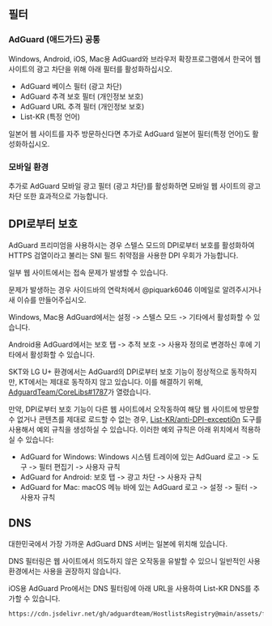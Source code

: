 ## 필터

### AdGuard (애드가드) 공통

Windows, Android, iOS, Mac용 AdGuard와 브라우저 확장프로그램에서 한국어 웹 사이트의 광고 차단을 위해 아래 필터를 활성화하십시오.

- AdGuard 베이스 필터 (광고 차단)
- AdGuard 추격 보호 필터 (개인정보 보호)
- AdGuard URL 추격 필터 (개인정보 보호)
- List-KR (특정 언어)

일본어 웹 사이트를 자주 방문하신다면 추가로 AdGuard 일본어 필터(특정 언어)도 활성화하십시오.

### 모바일 환경

추가로 AdGuard 모바일 광고 필터 (광고 차단)를 활성화하면 모바일 웹 사이트의 광고 차단 또한 효과적으로 가능합니다.

## DPI로부터 보호

AdGuard 프리미엄을 사용하시는 경우 스텔스 모드의 DPI로부터 보호를 활성화하여 HTTPS 검열이라고 불리는 SNI 필드 취약점을 사용한 DPI 우회가 가능합니다.

일부 웹 사이트에서는 접속 문제가 발생할 수 있습니다.

문제가 발생하는 경우 사이드바의 연락처에서 @piquark6046 이메일로 알려주시거나 새 이슈를 만들어주십시오.

Windows, Mac용 AdGuard에서는 설정 -> 스텔스 모드 -> 기타에서 활성화할 수 있습니다.

Android용 AdGuard에서는 보호 탭 -> 추적 보호 -> 사용자 정의로 변경하신 후에 기타에서 활성화할 수 있습니다.

SKT와 LG U+ 환경에서는 AdGuard의 DPI로부터 보호 기능이 정상적으로 동작하지만, KT에서는 제대로 동작하지 않고 있습니다.
이를 해결하기 위해, [AdguardTeam/CoreLibs#1787](https://github.com/AdguardTeam/CoreLibs/issues/1789)가 열렸습니다.

만약, DPI로부터 보호 기능이 다른 웹 사이트에서 오작동하여 해당 웹 사이트에 방문할 수 없거나 콘텐츠를 제대로 로드할 수 없는 경우, [List-KR/anti-DPI-excepti0n](https://list-kr.github.io/anti-DPI-excepti0n/) 도구를 사용해서 예외 규칙을 생성하실 수 있습니다.
이러한 예외 규칙은 아래 위치에서 적용하실 수 있습니다:
- AdGuard for Windows: Windows 시스템 트레이에 있는 AdGuard 로고 -> 도구 -> 필터 편집기 -> 사용자 규칙
- AdGuard for Android: 보호 탭 -> 광고 차단 -> 사용자 규칙
- AdGuard for Mac: macOS 메뉴 바에 있는 AdGuard 로고 -> 설정 -> 필터 -> 사용자 규칙

## DNS

대한민국에서 가장 가까운 AdGuard DNS 서버는 일본에 위치해 있습니다.

DNS 필터링은 웹 사이트에서 의도하지 않은 오작동을 유발할 수 있으니 일반적인 사용 환경에서는 사용을 권장하지 않습니다.

iOS용 AdGuard Pro에서는 DNS 필터링에 아래 URL을 사용하여 List-KR DNS를 추가할 수 있습니다.

```
https://cdn.jsdelivr.net/gh/adguardteam/HostlistsRegistry@main/assets/filter_25.txt
```

